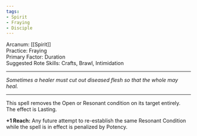 ```yaml
---
tags:
- Spirit
- Fraying
- Disciple
---
```


Arcanum: [[Spirit]]\
Practice: Fraying\
Primary Factor: Duration\
Suggested Rote Skills: Crafts, Brawl, Intimidation

---

_Sometimes a healer must cut out diseased flesh so that the whole may heal._

---

This spell removes the Open or Resonant condition on its target entirely. The effect is Lasting.

**+1 Reach:** Any future attempt to re-establish the same Resonant Condition while the spell is in effect is penalized by Potency.